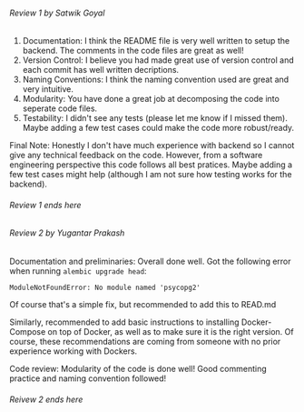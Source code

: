 ###### Review 1 by Satwik Goyal
1. Documentation: I think the README file is very well written to setup the backend. The comments in the code files are great as well!
2. Version Control: I believe you had made great use of version control and each commit has well written decriptions.
3. Naming Conventions: I think the naming convention used are great and very intuitive.
4. Modularity: You have done a great job at decomposing the code into seperate code files.
5. Testability: I didn't see any tests (please let me know if I missed them). Maybe adding a few test cases could make the code more robust/ready.

Final Note: Honestly I don't have much experience with backend so I cannot give any technical feedback on the code. 
However, from a software engineering perspective this code follows all best pratices. Maybe adding a few test cases might help (although
I am not sure how testing works for the backend). 
###### Review 1 ends here


###### Review 2 by Yugantar Prakash

Documentation and preliminaries: Overall done well. Got the following error when running ```alembic upgrade head```:
```
ModuleNotFoundError: No module named 'psycopg2'
```
Of course that's a simple fix, but recommended to add this to READ.md

Similarly, recommended to add basic instructions to installing Docker-Compose on top of Docker, as well as to make sure it is the right version. Of course, these recommendations are coming from someone with no prior experience working with Dockers.

Code review: Modularity of the code is done well! Good commenting practice and naming convention followed!
###### Reivew 2 ends here
